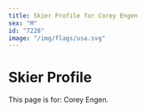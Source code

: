 ```yaml
---
title: Skier Profile for Corey Engen
sex: "M"
id: "7228"
image: "/img/flags/usa.svg" 
---
```


# Skier Profile

This page is for: Corey Engen.
    